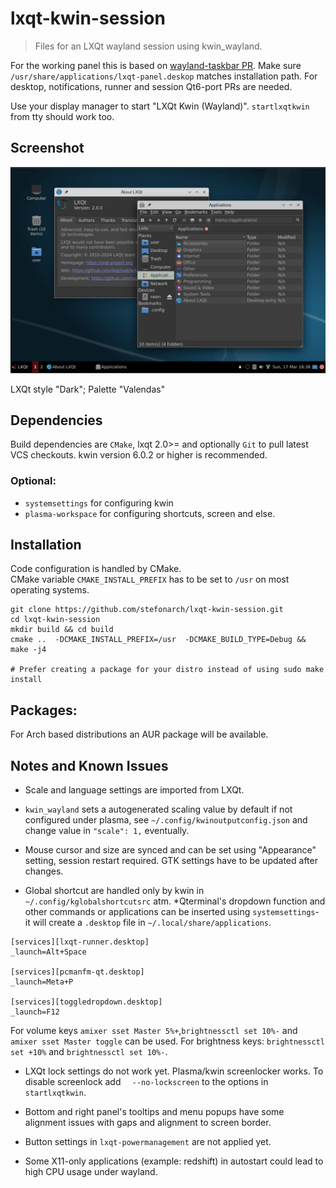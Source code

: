 # lxqt-kwin-session

>Files for an LXQt wayland session using kwin_wayland.

For the working panel this is based on [wayland-taskbar PR](https://github.com/lxqt/lxqt-panel/pull/2031).
Make sure `/usr/share/applications/lxqt-panel.deskop`  matches installation path.
For desktop, notifications, runner and session Qt6-port PRs are needed.

Use your display manager to start "LXQt Kwin (Wayland)".
`startlxqtkwin` from tty should work too.

## Screenshot

![LXQt-kwin dark](lxqt-kwin.png)

LXQt style "Dark"; Palette "Valendas"

## Dependencies

Build dependencies are `CMake`, lxqt 2.0>= and optionally
`Git` to pull latest VCS checkouts. kwin version 6.0.2 or higher is recommended.

### Optional:

* `systemsettings` for configuring kwin
* `plasma-workspace` for configuring shortcuts, screen and else.


## Installation

Code configuration is handled by CMake.<br>
CMake variable `CMAKE_INSTALL_PREFIX` has to be set to `/usr` on most operating systems.

```
git clone https://github.com/stefonarch/lxqt-kwin-session.git
cd lxqt-kwin-session
mkdir build && cd build
cmake ..  -DCMAKE_INSTALL_PREFIX=/usr  -DCMAKE_BUILD_TYPE=Debug && make -j4

# Prefer creating a package for your distro instead of using sudo make install

```

## Packages:

For Arch based distributions an AUR package will be available.

## Notes and Known Issues

* Scale and language settings are imported from LXQt.

* `kwin_wayland` sets a autogenerated scaling value by default if not configured under plasma, see
`~/.config/kwinoutputconfig.json` and change value in `"scale": 1,` eventually.

* Mouse cursor and size are synced and can be set using "Appearance" setting,
session restart required. GTK settings have to be updated after changes.

* Global shortcut are handled only by kwin in `~/.config/kglobalshortcutsrc` atm.
  *Qterminal's dropdown function and other commands or applications can be inserted using
`systemsettings`- it will create a `.desktop` file in `~/.local/share/applications`.

```
[services][lxqt-runner.desktop]
_launch=Alt+Space

[services][pcmanfm-qt.desktop]
_launch=Meta+P

[services][toggledropdown.desktop]
_launch=F12

```
For volume keys `amixer sset Master 5%+`,`brightnessctl set 10%-` and
  `amixer sset Master toggle` can be used.
For brightness keys: `brightnessctl set +10%` and `brightnessctl set 10%-`.

* LXQt lock settings do not work yet. Plasma/kwin  screenlocker works. To disable
screenlock add `  --no-lockscreen` to the options in `startlxqtkwin`.

* Bottom and right panel's tooltips and menu popups have some alignment issues
with gaps and alignment to screen border.

* Button settings in `lxqt-powermanagement` are not applied yet.
  
* Some X11-only applications (example: redshift) in autostart
  could lead to high CPU usage under wayland.

[AUR]:                    https://aur.archlinux.org/packages/lxqt-kwin-session-git
